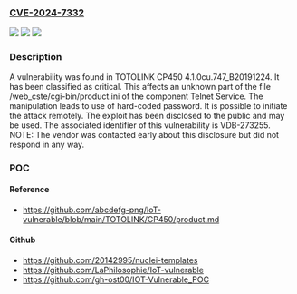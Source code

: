 ### [CVE-2024-7332](https://cve.mitre.org/cgi-bin/cvename.cgi?name=CVE-2024-7332)
![](https://img.shields.io/static/v1?label=Product&message=CP450&color=blue)
![](https://img.shields.io/static/v1?label=Version&message=%3D%204.1.0cu.747_B20191224%20&color=brighgreen)
![](https://img.shields.io/static/v1?label=Vulnerability&message=CWE-259%20Use%20of%20Hard-coded%20Password&color=brighgreen)

### Description

A vulnerability was found in TOTOLINK CP450 4.1.0cu.747_B20191224. It has been classified as critical. This affects an unknown part of the file /web_cste/cgi-bin/product.ini of the component Telnet Service. The manipulation leads to use of hard-coded password. It is possible to initiate the attack remotely. The exploit has been disclosed to the public and may be used. The associated identifier of this vulnerability is VDB-273255. NOTE: The vendor was contacted early about this disclosure but did not respond in any way.

### POC

#### Reference
- https://github.com/abcdefg-png/IoT-vulnerable/blob/main/TOTOLINK/CP450/product.md

#### Github
- https://github.com/20142995/nuclei-templates
- https://github.com/LaPhilosophie/IoT-vulnerable
- https://github.com/gh-ost00/IOT-Vulnerable_POC

